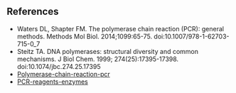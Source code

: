 ## References

- Waters DL, Shapter FM. The polymerase chain reaction (PCR): general methods. Methods Mol Biol. 2014;1099:65-75. doi:10.1007/978-1-62703-715-0_7 
- Steitz TA. DNA polymerases: structural diversity and common mechanisms. J Biol Chem. 1999; 274(25):17395-17398. doi:10.1074/jbc.274.25.17395
- [Polymerase-chain-reaction-pcr](https://www.khanacademy.org/science/ap-biology/gene-expression-and-regulation/biotechnology/a/polymerase-chain-reaction-pcr)
- [PCR-reagents-enzymes](https://www.thermofisher.com/in/en/home/life-science/cloning/cloning-learning-center/invitrogen-school-of-molecular-biology/pcr-education/pcr-reagents-enzymes/pcr-basics.html)

